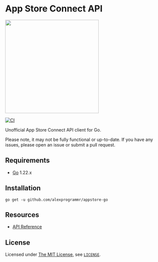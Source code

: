 # App Store Connect API

<a href="https://developer.apple.com/documentation/appstoreconnectapi"><img src="https://upload.wikimedia.org/wikipedia/commons/9/94/Apple_Developer_brandmark.svg" width="300px"></a>

[![CI](https://github.com/alexprogrammr/appstore-go/actions/workflows/ci.yml/badge.svg)](https://github.com/alexprogrammr/appstore-go/actions/workflows/ci.yml)

Unofficial App Store Connect API client for Go.

Please note, it may not be fully functional or up-to-date. If you have any issues, please open an issue or submit a pull request.

## Requirements

-	[Go](https://go.dev/doc/install) 1.22.x

## Installation

```console
go get -u github.com/alexprogrammr/appstore-go
```

## Resources

- [API Reference](https://developer.apple.com/documentation/appstoreconnectapi)

## License

Licensed under [The MIT License](https://opensource.org/license/mit), see [`LICENSE`](LICENSE).
